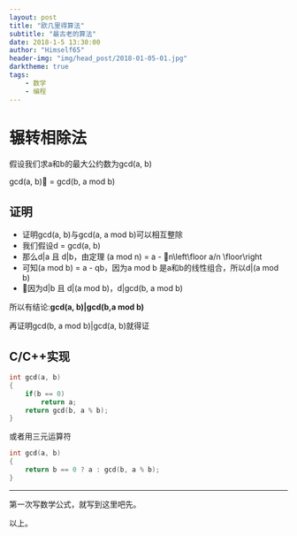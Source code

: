 ```yaml
---
layout: post
title: "欧几里得算法"
subtitle: "最古老的算法"
date: 2018-1-5 13:30:00
author: "Himself65"
header-img: "img/head_post/2018-01-05-01.jpg"
darktheme: true
tags: 
    - 数学
    - 编程
---
```

# 辗转相除法

假设我们求a和b的最大公约数为gcd(a, b)

gcd(a, b) = gcd(b, a mod b)

## 证明

- 证明gcd(a, b)与gcd(a, a mod b)可以相互整除
- 我们假设d = gcd(a, b)
- 那么d\|a 且 d\|b，由定理 (a mod n) = a - n\left\floor a/n \floor\right
- 可知(a mod b) = a - qb，因为a mod b 是a和b的线性组合，所以d\|(a mod b)
- 因为d\|b 且 d\|(a mod b)，d\|gcd(b, a mod b)

所以有结论:**gcd(a, b)\|gcd(b,a mod b)**

再证明gcd(b, a mod b)\|gcd(a, b)就得证

## C/C++实现

``` C++
int gcd(a, b)
{
    if(b == 0)
        return a;
    return gcd(b, a % b);
}
```

或者用三元运算符

``` C++
int gcd(a, b)
{
    return b == 0 ? a : gcd(b, a % b);
}
```

---

第一次写数学公式，就写到这里吧先。

以上。